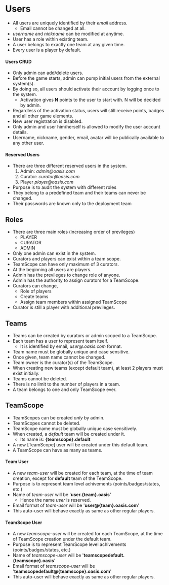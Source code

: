 
# Users
 * All users are uniquely identified by their _email_ address.
   * Email cannot be changed at all.
 * _username_ and _nickname_ can be modified at anytime.
 * User has a role within existing team.
 * A user belongs to exactly one team at any given time.
 * Every user is a player by default.

#### Users CRUD
 * Only admin can add/delete users.
 * Before the game starts, admin can pump initial users from the external system(s).
 * By doing so, all users should activate their account by logging once to the system.
   * Activation gives __N__ points to the user to start with. N will be decided by admin.
 * Regardless of the activation status, users will still receive points, badges and all other game elements.
 * New user registration is disabled.
 * Only admin and user him/herself is allowed to modify the user account details.
 * Username, nickname, gender, email, avatar will be publically available to any other user.

#### Reserved Users
 * There are three different reserved users in the system.
   1. Admin: _admin@oasis.com_
   2. Curator: _curator@oasis.com_
   3. Player _player@oasis.com_
 * Purpose is to audit the system with different roles
 * They belong to a predefined team and their teams can never be changed.
 * Their passwords are known only to the deployment team

## Roles
 * There are three main roles (increasing order of previleges)
   * PLAYER
   * CURATOR
   * ADMIN
 * Only one admin can exist in the system.
 * Curators and players can exist within a team scope.
 * TeamScope can have only maximum of 3 curators.
 * At the beginning all users are players.
 * Admin has the previleges to change role of anyone.
 * Admin has the authority to assign curators for a TeamScope.
 * Curators can change,
   * Role of players
   * Create teams
   * Assign team members within assigned TeamScope
 * Curator is still a player with additional previleges.

## Teams
 * Teams can be created by curators or admin scoped to a TeamScope.
 * Each team has a user to represent team itself.
    * It is identified by email, _user@<teamName>.oasis.com_ format.
 * Team name must be globally unique and case sensitive.
 * Once given, team name cannot be changed.
 * Team owner is the curator(s) of the TeamScope.
 * When creating new teams (except default team), at least 2 players must exist initially.
 * Teams cannot be deleted.
 * There is no limit to the number of players in a team.
 * A team belongs to one and only TeamScope ever.

## TeamScope
 * TeamScopes can be created _only_ by admin.
 * TeamScopes cannot be deleted.
 * TeamScope name must be globally unique case sensitively.
 * When created, a _default_ team will be created under it.
   * Its name is: **{teamscope}.default**
 * A new [TeamScope] user will be created under this default team.
 * A TeamScope can have as many as teams.


#### Team User
 * A new _team-user_ will be created for each team, at the time of team creation, except for __default__ team of the TeamScope.
 * Purpose is to represent team level achivements (points/badges/states, etc.) 
 * Name of _team-user_ will be '__user.{team}.oasis__'
   * Hence the name _user_ is reserved.
 * Email format of _team-user_ will be '__user@{team}.oasis.com__'
 * This auto-user will behave exactly as same as other regular players.

#### TeamScope User
 * A new _teamscope-user_ will be created for each TeamScope, at the time of TeamScope creation under the default team.
 * Purpose is to represent TeamScope level achivements (points/badges/states, etc.) 
 * Name of _teamscope-user_ will be '__teamscopedefault.{teamscope}.oasis__'
 * Email format of _teamscope-user_ will be '__teamscopedefault@{teamscope}.oasis.com__'
 * This auto-user will behave exactly as same as other regular players.

